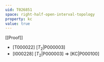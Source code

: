 ```yaml
---
uid: T026851
space: right-half-open-interval-topology
property: kc
value: true
---
```

[[Proof]]

* [T000022] [$T_2$|P000003]
* [I000228] [$T_2$|P000003] => [KC|P000100]


